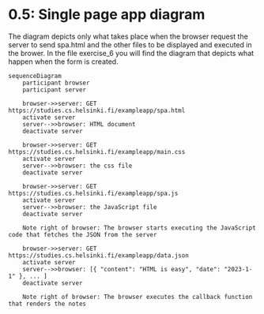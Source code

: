 # 0.5: Single page app diagram

The diagram depicts only what takes place when the browser request the server to send spa.html and the other files to be displayed and executed in the brower. In the file exercise_6 you will find the diagram that depicts what happen when the form is created.

```mermaid
sequenceDiagram
    participant browser
    participant server

    browser->>server: GET https://studies.cs.helsinki.fi/exampleapp/spa.html
    activate server
    server-->>browser: HTML document
    deactivate server

    browser->>server: GET https://studies.cs.helsinki.fi/exampleapp/main.css
    activate server
    server-->>browser: the css file
    deactivate server

    browser->>server: GET https://studies.cs.helsinki.fi/exampleapp/spa.js
    activate server
    server-->>browser: the JavaScript file
    deactivate server

    Note right of browser: The browser starts executing the JavaScript code that fetches the JSON from the server

    browser->>server: GET https://studies.cs.helsinki.fi/exampleapp/data.json
    activate server
    server-->>browser: [{ "content": "HTML is easy", "date": "2023-1-1" }, ... ]
    deactivate server

    Note right of browser: The browser executes the callback function that renders the notes
```
